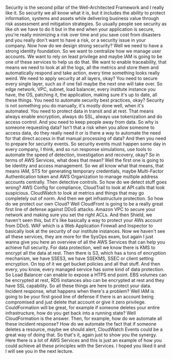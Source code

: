 
<v Instructor>Security is the second pillar</v>
of the Well-Architected Framework and I really like it.
So security we all know what it is,
but it includes the ability to protect information,
systems and assets while delivering business value
through risk assessment and mitigation strategies.
So usually people see security as like oh we have to do it
but in the end when your application is secure,
you're really minimizing a risk over time and you save cost
from disasters and you really don't want to have a risk,
or a security issue in your company.
Now how do we design strong security?
Well we need to have a strong identity foundation.
So we want to centralize how we manage user accounts.
We want to rely on least privilege and maybe IAM
is going to be one of these services to help us do that.
We want to enable traceability, that means we need to look
at all the logs, all the metrics and store them
and automatically respond and take action,
every time something looks really weird.
We need to apply security at all layers, okay?
You need to secure every single layer,
such as if one fail maybe the next one will take over.
So edge network, VPC, subnet, load balancer,
every institute instance you have, the OS, patching it,
the application, making sure it's up to date,
all these things.
You need to automate security best practices, okay?
Security is not something you do manually,
it's mostly done well, when it's automated.
You need to protect data in transit and at rest.
That means always enable encryption, always do SSL,
always use tokenization and do access control.
And you need to keep people away from data.
So why is someone requesting data?
Isn't that a risk when you allow someone to access data,
do they really need it or is there a way to automate
the need for that direct access
in that manual processing of data?
And then you need to prepare for security events.
So security events must happen some day
in every company, I think, and so run response simulations,
use tools to automate the speed of detection,
investigation and recovery, okay?
So in terms of AWS Services, what does that mean?
Well the first one is going to be identity
and access management.
So we all know what that means, that means IAM,
STS for generating temporary credentials,
maybe Multi-Factor Authentication token
and AWS Organization to manage
multiple address accounts centrally.
Then detective controls.
So how do we detect stuff goes wrong?
AWS Config for compliance, CloudTrail to look
at API calls that look suspicious.
CloudWatch to look at metrics and things
that may go completely out of norm.
And then we get infrastructure protection.
So how do we protect our own Cloud?
Well CloudFront is going to be a really great
first line of defense against DDoS attacks.
Amazon VPC to secure your network
and making sure you set the right ACLs.
And then Shield, we haven't seen this, but it's like
basically a way to protect your AWs account from DDoS.
WAF which is a Web Application Firewall
and Inspector to basically look at the security
of our institute instances.
Now we haven't see all these services, they are more
for the SysOps exam, but again I just wanna give you here
an overview of all the AWS Services
that can help you achieve full security.
For data protection, well we know there is KMS
to encrypt all the data at rest.
Then there is S3, which has a tons of encryption mechanism,
we have SSES3, we have SSEKMS,
SSEC or client setting encryption.
On top of it we get bucket policies and all that stuff.
And then every, you know, every managed service
has some kind of data protection.
So Load Balancer can enable to expose a HTPS end point.
EBS volumes can be encrypted at rest, RDS instances
also can be encrypted at rest and they have SSL capability.
So all these things are here to protect your data.
Incident response, what happens when there's a problem?
Well IAM is going to be your first good line of defense
if there is an account being compromised
and just delete that account or give it zero privilege.
CouldFormation will be great, for example
if someone deletes your entire infrastructure,
how do you get back into a running state?
Well CloudFormation is the answer.
Then, for example, how do we automate
all these incident response?
How do we automate the fact that if someone deletes
a resource, maybe we should alert, CloudWatch Events
could be a great way of doing that.
So that's it, again just to show you the synergy.
Here there is a lot of AWS Services
and this is just an example of how you could achieve
all these principles with the Services.
I hoped you liked it and I will see you in the next lecture.